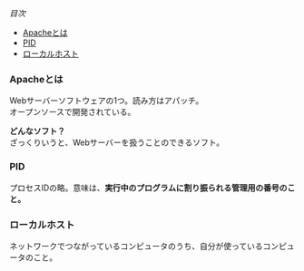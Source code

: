 *目次*
* [Apacheとは](#Apacheとは)
* [PID](#PID)
* [ローカルホスト](#ローカルホスト)

### Apacheとは

Webサーバーソフトウェアの1つ。読み方はアパッチ。  
オープンソースで開発されている。  

**どんなソフト？**  
ざっくりいうと、Webサーバーを扱うことのできるソフト。

### PID
プロセスIDの略。意味は、**実行中のプログラムに割り振られる管理用の番号のこと。**

### ローカルホスト
ネットワークでつながっているコンピュータのうち、自分が使っているコンピュータのこと。
